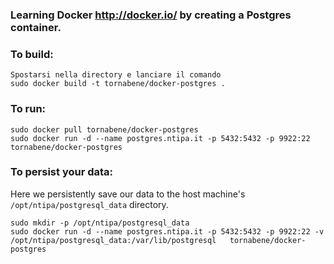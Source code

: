 ### Learning Docker http://docker.io/ by creating a Postgres container.

### To build:

	Spostarsi nella directory e lanciare il comando
    sudo docker build -t tornabene/docker-postgres .
  
### To run:

    sudo docker pull tornabene/docker-postgres
    sudo docker run -d --name postgres.ntipa.it -p 5432:5432 -p 9922:22  tornabene/docker-postgres
    
### To persist your data:

Here we persistently save our data to the host machine's ``/opt/ntipa/postgresql_data`` directory.

    sudo mkdir -p /opt/ntipa/postgresql_data
    sudo docker run -d --name postgres.ntipa.it -p 5432:5432 -p 9922:22 -v  /opt/ntipa/postgresql_data:/var/lib/postgresql   tornabene/docker-postgres 
